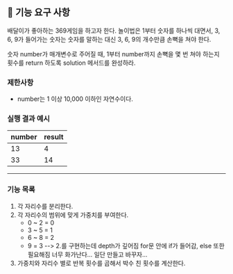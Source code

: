 ## 🚀 기능 요구 사항

배달이가 좋아하는 369게임을 하고자 한다. 놀이법은 1부터 숫자를 하나씩 대면서, 3, 6, 9가 들어가는 숫자는 숫자를 말하는 대신 3, 6, 9의 개수만큼 손뼉을 쳐야 한다.

숫자 number가 매개변수로 주어질 때, 1부터 number까지 손뼉을 몇 번 쳐야 하는지 횟수를 return 하도록 solution 메서드를 완성하라.

### 제한사항

- number는 1 이상 10,000 이하인 자연수이다.

### 실행 결과 예시

| number | result |
| --- | --- |
| 13 | 4 |
| 33 | 14 |

---
### 기능 목록
1. 각 자리수를 분리한다.
2. 각 자리수의 범위에 맞게 가중치를 부여한다.
    - 0 ~ 2 = 0
    - 3 ~ 5 = 1
    - 6 ~ 8 = 2
    - 9 = 3
--> 2.를 구현하는데 depth가 깊어짐 for문 안에 if가 들어감, else 또한 필요해짐 너무 화가난다... 일단 만들고 바꾸자...
3. 가중치와 자리수 별로 반복 횟수를 곱해서 박수 친 횟수를 계산한다.

